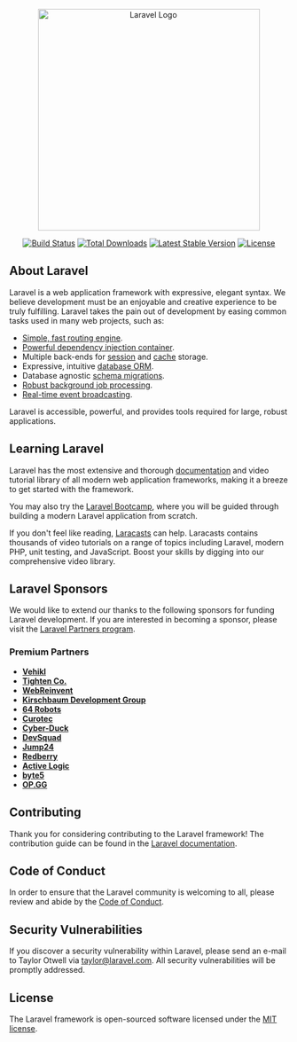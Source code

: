 <p align="center"><a href="https://laravel.com" target="_blank"><img src="https://raw.githubusercontent.com/laravel/art/master/logo-lockup/5%20SVG/2%20CMYK/1%20Full%20Color/laravel-logolockup-cmyk-red.svg" width="400" alt="Laravel Logo"></a></p>

<p align="center">
<a href="https://github.com/laravel/framework/actions"><img src="https://github.com/laravel/framework/workflows/tests/badge.svg" alt="Build Status"></a>
<a href="https://packagist.org/packages/laravel/framework"><img src="https://img.shields.io/packagist/dt/laravel/framework" alt="Total Downloads"></a>
<a href="https://packagist.org/packages/laravel/framework"><img src="https://img.shields.io/packagist/v/laravel/framework" alt="Latest Stable Version"></a>
<a href="https://packagist.org/packages/laravel/framework"><img src="https://img.shields.io/packagist/l/laravel/framework" alt="License"></a>
</p>

## About Laravel

Laravel is a web application framework with expressive, elegant syntax. We believe development must be an enjoyable and creative experience to be truly fulfilling. Laravel takes the pain out of development by easing common tasks used in many web projects, such as:

- [Simple, fast routing engine](https://laravel.com/docs/routing).
- [Powerful dependency injection container](https://laravel.com/docs/container).
- Multiple back-ends for [session](https://laravel.com/docs/session) and [cache](https://laravel.com/docs/cache) storage.
- Expressive, intuitive [database ORM](https://laravel.com/docs/eloquent).
- Database agnostic [schema migrations](https://laravel.com/docs/migrations).
- [Robust background job processing](https://laravel.com/docs/queues).
- [Real-time event broadcasting](https://laravel.com/docs/broadcasting).

Laravel is accessible, powerful, and provides tools required for large, robust applications.

## Learning Laravel

Laravel has the most extensive and thorough [documentation](https://laravel.com/docs) and video tutorial library of all modern web application frameworks, making it a breeze to get started with the framework.

You may also try the [Laravel Bootcamp](https://bootcamp.laravel.com), where you will be guided through building a modern Laravel application from scratch.

If you don't feel like reading, [Laracasts](https://laracasts.com) can help. Laracasts contains thousands of video tutorials on a range of topics including Laravel, modern PHP, unit testing, and JavaScript. Boost your skills by digging into our comprehensive video library.

## Laravel Sponsors

We would like to extend our thanks to the following sponsors for funding Laravel development. If you are interested in becoming a sponsor, please visit the [Laravel Partners program](https://partners.laravel.com).

### Premium Partners

- **[Vehikl](https://vehikl.com/)**
- **[Tighten Co.](https://tighten.co)**
- **[WebReinvent](https://webreinvent.com/)**
- **[Kirschbaum Development Group](https://kirschbaumdevelopment.com)**
- **[64 Robots](https://64robots.com)**
- **[Curotec](https://www.curotec.com/services/technologies/laravel/)**
- **[Cyber-Duck](https://cyber-duck.co.uk)**
- **[DevSquad](https://devsquad.com/hire-laravel-developers)**
- **[Jump24](https://jump24.co.uk)**
- **[Redberry](https://redberry.international/laravel/)**
- **[Active Logic](https://activelogic.com)**
- **[byte5](https://byte5.de)**
- **[OP.GG](https://op.gg)**

## Contributing

Thank you for considering contributing to the Laravel framework! The contribution guide can be found in the [Laravel documentation](https://laravel.com/docs/contributions).

## Code of Conduct

In order to ensure that the Laravel community is welcoming to all, please review and abide by the [Code of Conduct](https://laravel.com/docs/contributions#code-of-conduct).

## Security Vulnerabilities

If you discover a security vulnerability within Laravel, please send an e-mail to Taylor Otwell via [taylor@laravel.com](mailto:taylor@laravel.com). All security vulnerabilities will be promptly addressed.

## License

The Laravel framework is open-sourced software licensed under the [MIT license](https://opensource.org/licenses/MIT).



<!-- 
  composer create-project --prefer-dist laravel/laravel laravel
  cd laravel
  php artisan serve => start laravel
  php artisan migrate:refresh => recreates the table afresh (data will be lost)
  php artisan make:model Student -a --requests => create a table with all folders

  php artisan make:model Course -a --requests

   INFO  Model [app/Models/Student.php] created successfully.  

   INFO  Factory [database/factories/StudentFactory.php] created successfully.  

   INFO  Migration [database/migrations/2025_03_25_200731_create_students_table.php] created successfully.  

   INFO  Seeder [database/seeders/StudentSeeder.php] created successfully.  

   INFO  Request [app/Http/Requests/StoreStudentRequest.php] created successfully.  

   INFO  Request [app/Http/Requests/UpdateStudentRequest.php] created successfully.  

   INFO  Controller [app/Http/Controllers/StudentController.php] created successfully.  

   INFO  Policy [app/Policies/StudentPolicy.php] created successfully. 

  php artisan route:list => list all routes




 -->


 <!-- 
- create the blueprint table in the database/migration file 

- go to model and select the student model file and specify protected $fillabale variables which are fields that will be filled by the users 

database/factory is a shortcut for you to create fake realistic data. create all the fields you need using the fake() library (make sure to know the datatypes for your field.
e.g. 'email' => fake() -> unique() -> safeEmaile()
'fname' => fake() -> firstName()

database/seeder run your factory via the database seeder. if ou have multiple seeder files put them inside the databaseeder file so that it is easy to migrate

Student::factory(20) -> create()

use the associated factory (in this case StudentFactory) to create the seader

php artisan migrate:refresh --seed will delete the data and recreate it using the databseseeder

route in routes/web.php is a simple route to get, looks for the path and then function

route reources is used to tell the prefrix to all your routes (like prefix all routes with students) and specify where the controller is or to points to

php artisan route:list creates all the routes needed

resource/views create a folder for that student functionality and then create the individual files in them like index, create, edit, delete, detail

create a blade php file inside the student view to create a component/layout that doesnt chage like header, footer that other files will use

use @yield('conrent') in the body of the html which is where the page content is going to render

in other file like index.blade.php use the @extends('layout') to look for the layout file

and tell which section you want to render that content, looks for a 
@section('content')

--- content

@endsection 


add an index method to the student controller to return index view and with some data

add return for create view

create a form in create.blade.php using post method

add rules in app/http/request/store--- for form validation (check laravel available validation rules documentation)
  -->